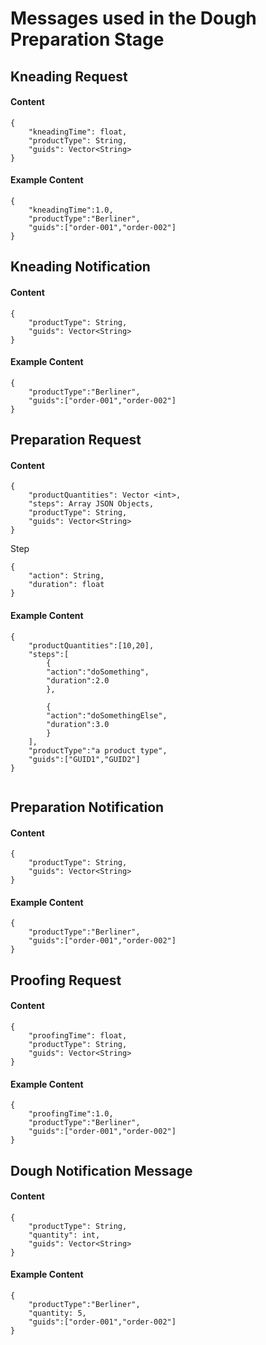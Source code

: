 # Messages used in the Dough Preparation Stage

## Kneading Request

#### Content
```
{
    "kneadingTime": float,
    "productType": String,
    "guids": Vector<String>
}

```

#### Example Content


```
{
    "kneadingTime":1.0,
    "productType":"Berliner",
    "guids":["order-001","order-002"]
}

```

## Kneading Notification

#### Content
```
{
    "productType": String,
    "guids": Vector<String>
}

```

#### Example Content


```
{
    "productType":"Berliner",
    "guids":["order-001","order-002"]
}

```

## Preparation Request

#### Content
```
{
    "productQuantities": Vector <int>,
    "steps": Array JSON Objects,
    "productType": String,
    "guids": Vector<String>
}

```
Step
```
{
    "action": String,
    "duration": float
}
```


#### Example Content


```
{
    "productQuantities":[10,20],
    "steps":[
        {
        "action":"doSomething",
        "duration":2.0
        },

        {   
        "action":"doSomethingElse",
        "duration":3.0
        }
    ],
    "productType":"a product type",
    "guids":["GUID1","GUID2"]
}


```

## Preparation Notification

#### Content
```
{
    "productType": String,
    "guids": Vector<String>
}

```

#### Example Content


```
{
    "productType":"Berliner",
    "guids":["order-001","order-002"]
}

```

## Proofing Request

#### Content

```
{
    "proofingTime": float,
    "productType": String,
    "guids": Vector<String>
}

```

#### Example Content


```
{
    "proofingTime":1.0,
    "productType":"Berliner",
    "guids":["order-001","order-002"]
}

```

## Dough Notification Message

#### Content

```
{
    "productType": String,
    "quantity": int,
    "guids": Vector<String>
}
```

#### Example Content

```
{
    "productType":"Berliner",
    "quantity: 5,
    "guids":["order-001","order-002"]
}
```
